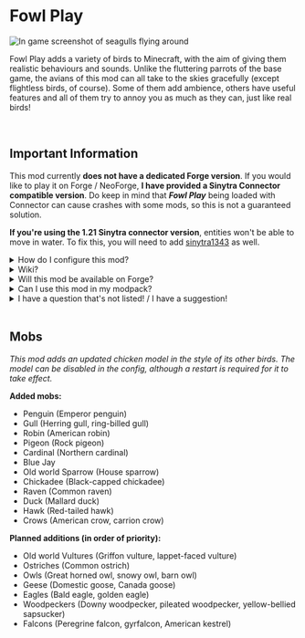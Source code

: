 # Fowl Play

![In game screenshot of seagulls flying around](https://cdn.modrinth.com/data/WpXfePbg/images/41f74f0170525f98788a9911d3596e99b579eea2.png)

Fowl Play adds a variety of birds to Minecraft, with the aim of giving them realistic behaviours and sounds. Unlike the fluttering parrots of the base game, the avians of this mod can all take to the skies gracefully (except flightless birds, of course). Some of them add ambience, others have useful features and all of them try to annoy you as much as they can, just like real birds!

<br/>

## Important Information

This mod currently **does not have a dedicated Forge version**. If you would like to play it on Forge / NeoForge, **I have provided a Sinytra Connector compatible version**. Do keep in mind that **_Fowl Play_** being loaded with Connector can cause crashes with some mods, so this is not a guaranteed solution.

**If you're using the 1.21 Sinytra connector version**, entities won't be able to move in water. To fix this, you will need to add [sinytra1343](https://github.com/unilock/sinytra1343/releases) as well.

<details>
<summary>How do I configure this mod?</summary>

To configure Fowl Play, you need to install [Yet Another Config Library](https://modrinth.com/mod/yacl). You can also run the mod without the library, it just won't generate the config.
</details>

<details>
<summary>Wiki?</summary>

I'm currently working on the wiki. It's not done yet, but you can view it **[here](https://github.com/aqariio/Fowl-Play/wiki)**.
</details>

<details>
<summary>Will this mod be available on Forge?</summary>

Forge support is planned for the future, but it is not a priority at the moment, as I want to focus on adding new features and fixing bugs. If you would like to port the mod, you are completely free to do so! Just make sure to credit me and link back to this page, of course.
</details>

<details>
<summary>Can I use this mod in my modpack?</summary>

Of course! Just make sure to credit me and link back to this page.
</details>

<details>
<summary>I have a question that's not listed! / I have a suggestion!</summary>

You can talk about the mod in my [GitHub Discussions](https://github.com/aqariio/Fowl-Play/discussions)!
</details>

<br/>

## Mobs

_This mod adds an updated chicken model in the style of its other birds. The model can be disabled in the config, although a restart is required for it to take effect._

**Added mobs:**

- Penguin (Emperor penguin)
- Gull (Herring gull, ring-billed gull)
- Robin (American robin)
- Pigeon (Rock pigeon)
- Cardinal (Northern cardinal)
- Blue Jay
- Old world Sparrow (House sparrow)
- Chickadee (Black-capped chickadee)
- Raven (Common raven)
- Duck (Mallard duck)
- Hawk (Red-tailed hawk)
- Crows (American crow, carrion crow)

**Planned additions (in order of priority):**

- Old world Vultures (Griffon vulture, lappet-faced vulture)
- Ostriches (Common ostrich)
- Owls (Great horned owl, snowy owl, barn owl)
- Geese (Domestic goose, Canada goose)
- Eagles (Bald eagle, golden eagle)
- Woodpeckers (Downy woodpecker, pileated woodpecker, yellow-bellied sapsucker)
- Falcons (Peregrine falcon, gyrfalcon, American kestrel)